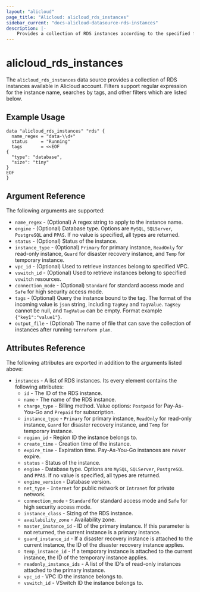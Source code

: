 ```yaml
---
layout: "alicloud"
page_title: "Alicloud: alicloud_rds_instances"
sidebar_current: "docs-alicloud-datasource-rds-instances"
description: |-
    Provides a collection of RDS instances according to the specified filters.
---
```


# alicloud\_rds\_instances

The `alicloud_rds_instances` data source provides a collection of RDS instances available in Alicloud account.
Filters support regular expression for the instance name, searches by tags, and other filters which are listed below.

## Example Usage

```
data "alicloud_rds_instances" "rds" {
  name_regex = "data-\\d+"
  status     = "Running"
  tags       = <<EOF
{
  "type": "database",
  "size": "tiny"
}
EOF
}
```

## Argument Reference

The following arguments are supported:

* `name_regex` - (Optional) A regex string to apply to the instance name.
* `engine` - (Optional) Database type. Options are `MySQL`, `SQLServer`, `PostgreSQL` and `PPAS`. If no value is specified, all types are returned.
* `status` - (Optional) Status of the instance.
* `instance_type` - (Optional) `Primary` for primary instance, `ReadOnly` for read-only instance, `Guard` for disaster recovery instance, and `Temp` for temporary instance.
* `vpc_id` - (Optional) Used to retrieve instances belong to specified VPC.
* `vswitch_id` - (Optional) Used to retrieve instances belong to specified `vswitch` resources.
* `connection_mode` - (Optional) `Standard` for standard access mode and `Safe` for high security access mode.
* `tags` - (Optional) Query the instance bound to the tag. The format of the incoming value is `json` string, including `TagKey` and `TagValue`. `TagKey` cannot be null, and `TagValue` can be empty. Format example `{"key1":"value1"}`.
* `output_file` - (Optional) The name of file that can save the collection of instances after running `terraform plan`.

## Attributes Reference

The following attributes are exported in addition to the arguments listed above:

* `instances` - A list of RDS instances. Its every element contains the following attributes:
  * `id` - The ID of the RDS instance.
  * `name` - The name of the RDS instance.
  * `charge_type` - Billing method. Value options: `Postpaid` for  Pay-As-You-Go and `Prepaid` for subscription.
  * `instance_type` - `Primary` for primary instance, `ReadOnly` for read-only instance, `Guard` for disaster recovery instance, and `Temp` for temporary instance.
  * `region_id` - Region ID the instance belongs to.
  * `create_time` - Creation time of the instance.
  * `expire_time` - Expiration time. Pay-As-You-Go instances are never expire.
  * `status` - Status of the instance.
  * `engine` - Database type. Options are `MySQL`, `SQLServer`, `PostgreSQL` and `PPAS`. If no value is specified, all types are returned.
  * `engine_version` - Database version.
  * `net_type` - `Internet` for public network or `Intranet` for private network.
  * `connection_mode` - `Standard` for standard access mode and `Safe` for high security access mode.
  * `instance_class` - Sizing of the RDS instance.
  * `availability_zone` - Availability zone.
  * `master_instance_id` - ID of the primary instance. If this parameter is not returned, the current instance is a primary instance.
  * `guard_instance_id` - If a disaster recovery instance is attached to the current instance, the ID of the disaster recovery instance applies.
  * `temp_instance_id` - If a temporary instance is attached to the current instance, the ID of the temporary instance applies.
  * `readonly_instance_ids` - A list of the ID's of read-only instances attached to the primary instance.
  * `vpc_id` - VPC ID the instance belongs to.
  * `vswitch_id` - VSwitch ID the instance belongs to.
